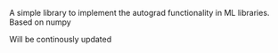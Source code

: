 A simple library to implement the autograd functionality in ML libraries.
Based on numpy

Will be continously updated
